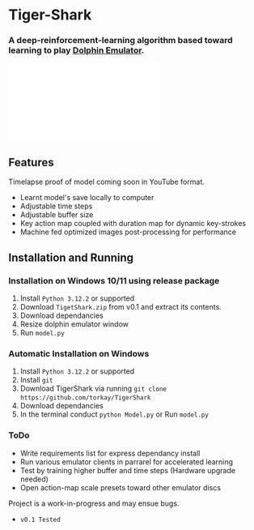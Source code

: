 # Tiger-Shark
### A deep-reinforcement-learning algorithm based toward learning to play [Dolphin Emulator](https://github.com/dolphin-emu/dolphin).
![Showcase Image](github/showcase.md)
## Features
Timelapse proof of model coming soon in YouTube format.
- Learnt model's save locally to computer
- Adjustable time steps
- Adjustable buffer size
- Key action map coupled with duration map for dynamic key-strokes
- Machine fed optimized images post-processing for performance

## Installation and Running
### Installation on Windows 10/11 using release package
1. Install `Python 3.12.2` or supported
2. Download `TigetShark.zip` from v0.1 and extract its contents.
3. Download dependancies
4. Resize dolphin emulator window
5. Run `model.py`

### Automatic Installation on Windows
1. Install `Python 3.12.2` or supported
2. Install `git`
3. Download TigerShark via running `git clone https://github.com/torkay/TigerShark`
4. Download dependancies
5. In the terminal conduct `python Model.py` or Run `model.py`

### ToDo
- Write requirements list for express dependancy install
- Run various emulator clients in parrarel for accelerated learning
- Test by training higher buffer and time steps (Hardware upgrade needed)
- Open action-map scale presets toward other emulator discs

Project is a work-in-progress and may ensue bugs.
- `v0.1 Tested`
